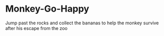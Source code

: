 # Monkey-Go-Happy
Jump past the rocks and collect the bananas to help the monkey survive after his escape from the zoo
